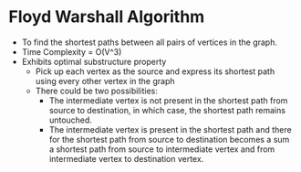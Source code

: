 # Floyd Warshall Algorithm

* To find the shortest paths between all pairs of vertices in the graph. 
* Time Complexity = O(V^3)
* Exhibits optimal substructure property
    * Pick up each vertex as the source and express its shortest path using every other vertex in the graph
    * There could be two possibilities: 
        * The intermediate vertex is not present in the shortest path from source to destination, in which case, the shortest path remains untouched. 
        * The intermediate vertex is present in the shortest path and there for the shortest path from source to destination becomes a sum a shortest path from source to intermediate vertex and from intermediate vertex to destination vertex. 
